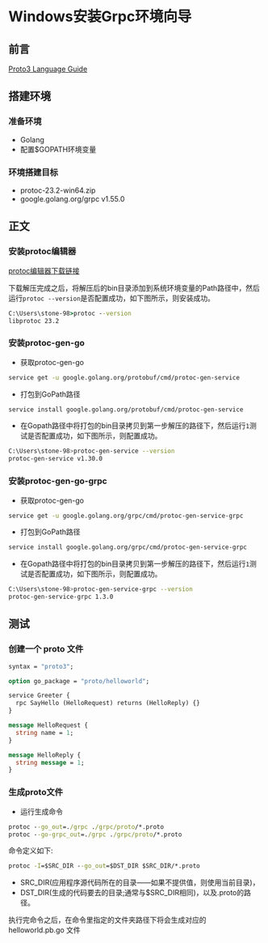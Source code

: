 # Windows安装Grpc环境向导

## 前言

[Proto3 Language Guide](https://protobuf.dev/programming-guides/proto3/)

## 搭建环境

### 准备环境

- Golang
- 配置$GOPATH环境变量

### 环境搭建目标

- protoc-23.2-win64.zip
- google.golang.org/grpc v1.55.0

## 正文

### 安装protoc编辑器

[protoc编辑器下载链接](https://objects.githubusercontent.com/github-production-release-asset-2e65be/23357588/77943df3-bf70-431a-b6b6-ed4fc72f815c?X-Amz-Algorithm=AWS4-HMAC-SHA256&X-Amz-Credential=AKIAIWNJYAX4CSVEH53A%2F20230603%2Fus-east-1%2Fs3%2Faws4_request&X-Amz-Date=20230603T035031Z&X-Amz-Expires=300&X-Amz-Signature=f9bc48cf9498a044199ee492425967a691842bbc565774fb6ca847e992cecdf0&X-Amz-SignedHeaders=host&actor_id=35629966&key_id=0&repo_id=23357588&response-content-disposition=attachment%3B%20filename%3Dprotoc-23.2-win64.zip&response-content-type=application%2Foctet-stream)

下载解压完成之后，将解压后的bin目录添加到系统环境变量的Path路径中，然后运行`protoc --version`是否配置成功，如下图所示，则安装成功。
```cmd
C:\Users\stone-98>protoc --version
libprotoc 23.2
```

### 安装protoc-gen-go

- 获取protoc-gen-go

```bash
service get -u google.golang.org/protobuf/cmd/protoc-gen-service
```

- 打包到GoPath路径

```bash
service install google.golang.org/protobuf/cmd/protoc-gen-service
```

- 在Gopath路径中将打包的bin目录拷贝到第一步解压的路径下，然后运行`1`测试是否配置成功，如下图所示，则配置成功。

```bash
C:\Users\stone-98>protoc-gen-service --version
protoc-gen-service v1.30.0
```

### 安装protoc-gen-go-grpc

- 获取protoc-gen-go

```bash
service get -u google.golang.org/grpc/cmd/protoc-gen-service-grpc
```

- 打包到GoPath路径

```bash
service install google.golang.org/grpc/cmd/protoc-gen-service-grpc
```

- 在Gopath路径中将打包的bin目录拷贝到第一步解压的路径下，然后运行`1`测试是否配置成功，如下图所示，则配置成功。

```bash
C:\Users\stone-98>protoc-gen-service-grpc --version
protoc-gen-service-grpc 1.3.0
```

## 测试

### 创建一个 proto 文件

```protobuf
syntax = "proto3";

option go_package = "proto/helloworld";

service Greeter {
  rpc SayHello (HelloRequest) returns (HelloReply) {}
}

message HelloRequest {
  string name = 1;
}

message HelloReply {
  string message = 1;
}
```

### 生成proto文件

- 运行生成命令
```cmd
protoc --go_out=./grpc ./grpc/proto/*.proto
protoc --go-grpc_out=./grpc ./grpc/proto/*.proto
```
命令定义如下:
```cmd
protoc -I=$SRC_DIR --go_out=$DST_DIR $SRC_DIR/*.proto
```
- SRC_DIR(应用程序源代码所在的目录——如果不提供值，则使用当前目录)，
- DST_DIR(生成的代码要去的目录;通常与$SRC_DIR相同)，以及.proto的路径。

执行完命令之后，在命令里指定的文件夹路径下将会生成对应的 helloworld.pb.go 文件